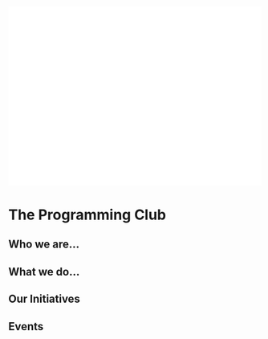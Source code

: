
![GIF Logo](res/logo.png)

# **The Programming Club**


## Who we are...


## What we do...

## Our Initiatives

## Events




